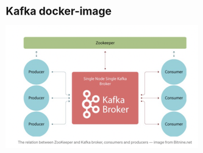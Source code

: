 # Kafka docker-image

![alt text](https://github.com/amit894/docker-images/blob/main/images/kafka/Kafka_arch.png?raw=true)
